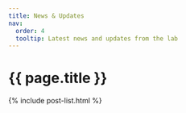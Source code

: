 ```yaml
---
title: News & Updates
nav:
  order: 4
  tooltip: Latest news and updates from the lab
---
```


# {{ page.title }}

{% include post-list.html %}

<!-- # News -->

<!-- Twitter embeds from https://publish.twitter.com/ -->

<!-- <a class="twitter-timeline" data-width="600" data-height="400" href="https://twitter.com/hugabug_lab">Tweets by GreeneScientist</a> <script async src="https://platform.twitter.com/widgets.js" charset="utf-8"></script> -->
<!-- {:.center} -->

<!-- <a href="https://twitter.com/hugabug_lab" class="twitter-follow-button" data-show-count="false">Follow @HugaBug_Lab</a><script async src="https://platform.twitter.com/widgets.js" charset="utf-8"></script> -->
<!-- <a href="https://twitter.com/intent/tweet?screen_name=hugabug_lab" class="twitter-mention-button" data-show-count="false">Tweet to @HugaBug_Lab</a><script async src="https://platform.twitter.com/widgets.js" charset="utf-8"></script> -->
<!-- {:.center} -->
